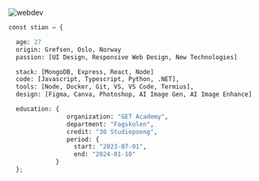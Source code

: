 ![webdev](https://github.com/stiantha/stiantha/assets/132207909/bac8f9c2-37e8-4abc-ba59-fa6c384ad9ec)

```python
const stian = {

  age: 27
  origin: Grefsen, Oslo, Norway
  passion: [UI Design, Responsive Web Design, New Technologies]

  stack: [MongoDB, Express, React, Node]
  code: [Javascript, Typescript, Python, .NET],
  tools: [Node, Docker, Git, VS, VS Code, Termius],
  design: [Figma, Canva, Photoshop, AI Image Gen, AI Image Enhance]

  education: {
                organization: "GET Academy",
                department: "Fagskolen",
                credit: "30 Studiepoeng",
                period: {
                  start: "2023-07-01",
                  end: "2024-01-10"
             }
  };
```
